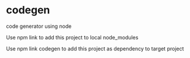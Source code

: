 # codegen
code generator using node

Use npm link to add this project to local node_modules

Use npm link codegen to add this project as dependency to target project
